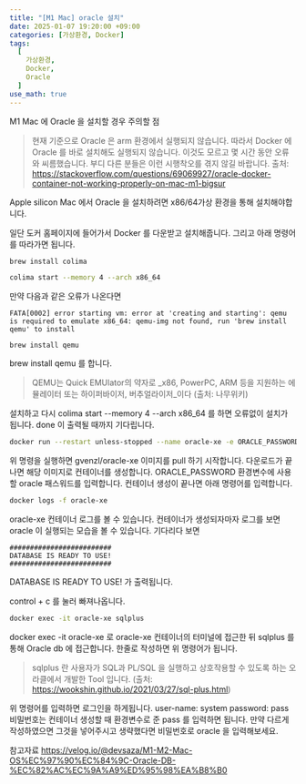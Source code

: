 ```yaml
---
title: "[M1 Mac] oracle 설치"
date: 2025-01-07 19:20:00 +09:00
categories: [가상환경, Docker]
tags:
  [
    가상환경,
    Docker,
    Oracle
  ]
use_math: true
---
```

M1 Mac 에 Oracle 을 설치할 경우 주의할 점
>현재 기준으로 Oracle 은 arm 환경에서 실행되지 않습니다. 따라서 Docker 에 Oracle 를 바로 설치해도 실행되지 않습니다. 이것도 모르고 몇 시간 동안 오류와 씨름했습니다. 부디 다른 분들은 이런 시행착오를 겪지 않길 바랍니다.
>출처: https://stackoverflow.com/questions/69069927/oracle-docker-container-not-working-properly-on-mac-m1-bigsur

Apple silicon Mac 에서 Oracle 을 설치하려면 x86/64가상 환경을 통해 설치해야합니다.

일단 도커 홈페이지에 들어가서 Docker 를 다운받고 설치해줍니다.
그리고 아래 명령어를 따라가면 됩니다.

```bash
brew install colima
```

```bash
colima start --memory 4 --arch x86_64
```

만약 다음과 같은 오류가 나온다면
```
FATA[0002] error starting vm: error at 'creating and starting': qemu is required to emulate x86_64: qemu-img not found, run 'brew install qemu' to install
```

```
brew install qemu
```
brew install qemu 를 합니다. 

> QEMU는 Quick EMUlator의 약자로 _x86, PowerPC, ARM 등을 지원하는 에뮬레이터 또는 하이퍼바이저, 버추얼라이저_이다
> (출처: 나무위키) 

설치하고 다시 colima start --memory 4 --arch x86_64 를 하면 오류없이 설치가 됩니다.
done 이 출력될 때까지 기다립니다.

```bash
docker run --restart unless-stopped --name oracle-xe -e ORACLE_PASSWORD=pass -p 1521:1521 -d gvenzl/oracle-xe
```

위 명령을 실행하면 gvenzl/oracle-xe 이미지를 pull 하기 시작합니다. 다운로드가 끝나면 해당 이미지로 컨테이너를 생성합니다.
ORACLE_PASSWORD 환경변수에 사용할 oracle 패스워드를 입력합니다.
컨테이너 생성이 끝나면 아래 명령어를 입력합니다.

```bash
docker logs -f oracle-xe
```

oracle-xe 컨테이너 로그를 볼 수 있습니다. 컨테이너가 생성되자마자 로그를 보면 oracle 이 실행되는 모습을 볼 수 있습니다. 기다리다 보면 
```
#########################
DATABASE IS READY TO USE!
#########################
```
DATABASE IS READY TO USE! 가 출력됩니다.

control + c 를 눌러 빠져나옵니다.

```bash
docker exec -it oracle-xe sqlplus
```

docker exec -it oracle-xe 로 oracle-xe 컨테이너의 터미널에 접근한 뒤 sqlplus 를 통해 Oracle db 에 접근합니다. 한줄로 작성하면 위 명령어가 됩니다.

> sqlplus 란 사용자가 SQL과 PL/SQL 을 실행하고 상호작용할 수 있도록 하는 오라클에서 개발한 Tool 입니다. 
> (출처: https://wookshin.github.io/2021/03/27/sql-plus.html)

위 명령어를 입력하면 로그인을 하게됩니다.
user-name: system
password: pass 
비밀번호는 컨테이너 생성할 때 환경변수로 준 pass 를 입력하면 됩니다. 만약 다르게 작성하였으면 그것을 넣어주시고 생략했다면 비밀번호로 oracle 을 입력해보세요.

참고자료
https://velog.io/@devsaza/M1-M2-Mac-OS%EC%97%90%EC%84%9C-Oracle-DB-%EC%82%AC%EC%9A%A9%ED%95%98%EA%B8%B0

